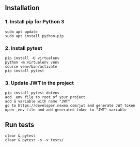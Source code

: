 ## Installation
### 1. Install pip for Python 3
```
sudo apt update
sudo apt install python-pip
```
### 2. Install pytest
```
pip install -U virtualenv
python -m virtualenv venv
source venv/bin/activate
pip install pytest
```
### 3. Update JWT in the project
```
pip install pytest-dotenv
add _env file to root of your project
add a variable with name "JWT"
go to https://developer.nexmo.com/jwt and generate JWT token
open _env file and add generated token to "JWT" variable
```
## Run tests
```
clear & pytest
clear & pytest -s -v tests/
```
